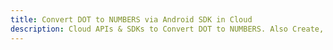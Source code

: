 ---title: Convert DOT to NUMBERS via Android SDK in Clouddescription: Cloud APIs & SDKs to Convert DOT to NUMBERS. Also Create, Edit & Render Microsoft Word & OpenOffice documents in the Cloud.---